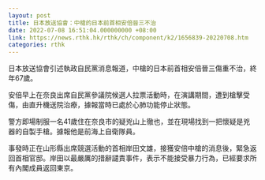```yaml
---
layout: post
title: 日本放送協會：中槍的日本前首相安倍晉三不治
date: 2022-07-08 16:51:04.000000000 +08:00
link: https://news.rthk.hk/rthk/ch/component/k2/1656839-20220708.htm
categories: rthk
---
```


日本放送協會引述執政自民黨消息報道，中槍的日本前首相安倍晉三傷重不治，終年67歲。

安倍早上在奈良出席自民黨參議院候選人拉票活動時，在演講期間，遭到槍擊受傷，由直升機送院治療，據報當時已處於心肺功能停止狀態。

警方即場制服一名41歲住在奈良市的疑兇山上徹也，並在現場找到一把懷疑是兇器的自製手槍。據報他是前海上自衛隊員。

事發時正在山形縣出席競選活動的首相岸田文雄，接獲安倍中槍的消息後，緊急返回首相官邸。岸田以最嚴厲的措辭譴責事件，表示不能接受暴力行為，已經要求所有內閣成員返回東京。
